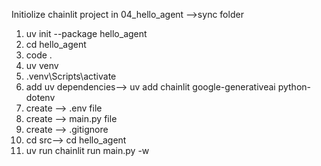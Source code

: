 Initiolize chainlit project in 04_hello_agent -->sync folder
1. uv init --package hello_agent
2. cd hello_agent
3. code .
4. uv venv
5. .venv\Scripts\activate
6. add uv dependencies-->  uv add chainlit google-generativeai python-dotenv
7. create --> .env file 
8. create --> main.py file
9. create --> .gitignore
10. cd src--> cd hello_agent
11. uv run chainlit run main.py -w
